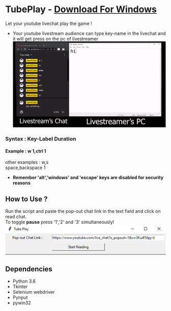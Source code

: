 # TubePlay - [Download For Windows](https://github.com/AeroAndZero/TubePlay/releases)
 Let your youtube livechat play the game !       
 - Your youtube livestream audience can type key-name in the livechat and it will get press on the pc of livestreamer        
 ![Livestream Preview](/readmeAssets/livestreamPreview.gif)     
 ### Syntax : Key-Label Duration
 #### Example : w 1,ctrl 1
 other examples : w,s       
                  space,backspace 1         
- **Remember 'alt','windows' and 'escape' keys are disabled for security reasons**
## How to Use ?
Run the script and paste the pop-out chat link in the text field and click on read chat.   
To toggle **pause** press '1','2' and '3' simultaneously!     
![Paste Link](/readmeAssets/startScreenshot.png)
## Dependencies
- Python 3.6
- Tkinter
- Selenium webdriver
- Pynput
- pywin32
